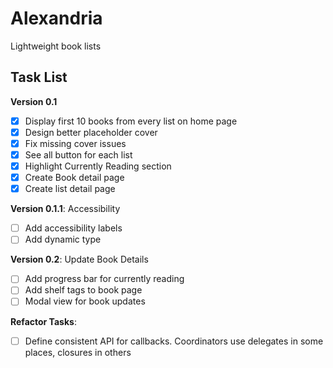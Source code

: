 #  Alexandria

Lightweight book lists 

## Task List

**Version 0.1**

- [x] Display first 10 books from every list on home page
- [x] Design better placeholder cover
- [x] Fix missing cover issues
- [x] See all button for each list
- [x] Highlight Currently Reading section
- [x] Create Book detail page
- [x] Create list detail page

**Version 0.1.1**: Accessibility

- [ ] Add accessibility labels
- [ ] Add dynamic type

**Version 0.2**: Update Book Details

- [ ] Add progress bar for currently reading
- [ ] Add shelf tags to book page
- [ ] Modal view for book updates

**Refactor Tasks**:

- [ ] Define consistent API for callbacks. Coordinators use delegates in some places, closures in others
